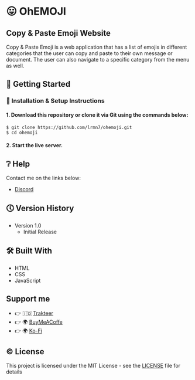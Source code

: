 # 😛 OhEMOJI
## Copy & Paste Emoji Website

Copy & Paste Emoji is a web application that has a list of emojis in different categories that the user can copy and paste to their own message or document. The user can also navigate to a specific category from the menu as well.

## 🔧 Getting Started

### 📍 Installation & Setup Instructions

#### 1. Download this repository or clone it via Git using the commands below:

    $ git clone https://github.com/lrmn7/ohemoji.git
    $ cd ohemoji
    
#### 2. Start the live server.

## ❔ Help

Contact me on the links below:
* [Discord](https://discord.gg/WFfjrQxnfH)

## 🕔 Version History

* Version 1.0
    * Initial Release

## 🛠 Built With

* HTML
* CSS
* JavaScript

## Support me

- 👉 🇮🇩 [Trakteer](https://trakteer.id/romanromannya)
- 👉 🌍 [BuyMeACoffe](https://www.buymeacoffee.com/lrmn)
- 👉 🌍 [Ko-Fi](https://ko-fi.com/lrmn7)


## ©️ License

This project is licensed under the MIT License - see the [LICENSE](LICENSE) file for details
